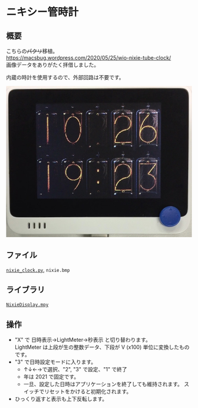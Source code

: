 # ニキシー管時計

## 概要
こちらの~~パクリ~~移植。<br/>
https://macsbug.wordpress.com/2020/05/25/wio-nixie-tube-clock/ <br/>
画像データをありがたく拝借しました。

内蔵の時計を使用するので、外部回路は不要です。

[![YouTube](./NixieClock.jpg)](https://www.youtube.com/watch?v=ZNuJ1kKnBHc)

## ファイル
   [`nixie_clock.py`](/CIRCUITPY/nixie_clock.py), `nixie.bmp`

## ライブラリ
   [`NixieDisplay.mpy`](/libsrc/NixieDisplay.py)

## 操作
- "X" で 日時表示→LightMeter→秒表示 と切り替わります。<br/>
  LightMeter は上段が生の整数データ、下段が V (x100) 単位に変換したものです。
- "3" で日時設定モードに入ります。
  - ↑↓←→で選択、"2", "3" で設定、"1" で終了
  - 年は 2021 で固定です。
  - 一旦、設定した日時はアプリケーションを終了しても維持されます。
    スイッチでリセットをかけると初期化されます。
- ひっくり返すと表示も上下反転します。
